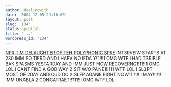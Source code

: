 ```yaml
---
author: dealingwith
date: '2004-12-05 21:16:00'
layout: post
slug: '134'
status: publish
title: '...'
wordpress_id: '134'
---
```


[NPR TIM DELAUGHTER OF TEH POLYPHONIC SPRE][1] INT3RVEIW STARTS AT 230 IMM SO
TIERD AND I HAEV NO IEDA Y!1!!!1 OMG WTF I HAD T3RIBLE BAK SPASMS YESTARDAY
AND IMM JUST NOW RECOVERNG1!11!!1 OMG LOL I CANT FIND A GOD WAY 2 SIT W/O
PANE1!!111 WTF LOL I SL3PT MOST OF 2DAY AND CUD GO 2 SLEP AGANE RIGHT
NOW11!!1!! I MAY!!!!1! IMM UNABLA 2 CONCATRAET!!111!!! OMG WTF LOL

   [1]: http://www.npr.org/templates/story/story.php?storyId=1440131

